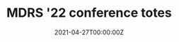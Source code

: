 ---
title: MDRS '22 conference totes
Summary: I printed a couple hundred of these for an international conference on memory. I combined {{< staticref "https://openai.com/dall-e-2/" "newtab" >}}DALL-E-2{{< /staticref >}} (AI-generated art), Illustrator, and many prompt attempts. Winning prompt “Brain hot-air balloon floating over the skyline of Philadelphia, Children’s illustration"
tags:
  - Research
date: '2021-04-27T00:00:00Z'



# Optional external URL for project (replaces project detail page).
external_link: ''

image:
  caption: 'Totebag'
  focal_point: Smart



# Slides (optional).
#   Associate this project with Markdown slides.
#   Simply enter your slide deck's filename without extension.
#   E.g. `slides = "example-slides"` references `content/slides/example-slides.md`.
#   Otherwise, set `slides = ""`.
slides: = ""
---